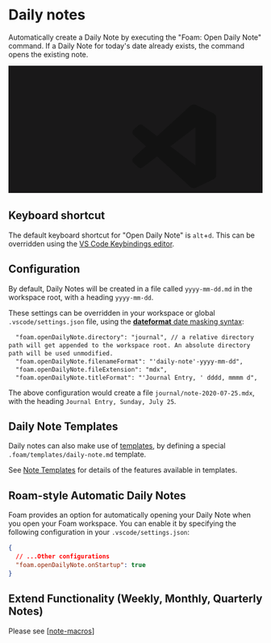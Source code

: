 # Daily notes

Automatically create a Daily Note by executing the "Foam: Open Daily Note" command. If a Daily Note for today's date already exists, the command opens the existing note.

![Daily note feature in action](../assets/images/daily-note.gif)

## Keyboard shortcut

The default keyboard shortcut for "Open Daily Note" is `alt`+`d`. This can be overridden using the [VS Code Keybindings editor](https://code.visualstudio.com/docs/getstarted/keybindings).

## Configuration

By default, Daily Notes will be created in a file called `yyyy-mm-dd.md` in the workspace root, with a heading `yyyy-mm-dd`.

These settings can be overridden in your workspace or global `.vscode/settings.json` file, using the [**dateformat** date masking syntax](https://github.com/felixge/node-dateformat#mask-options):

```jsonc
  "foam.openDailyNote.directory": "journal", // a relative directory path will get appended to the workspace root. An absolute directory path will be used unmodified.
  "foam.openDailyNote.filenameFormat": "'daily-note'-yyyy-mm-dd",
  "foam.openDailyNote.fileExtension": "mdx",
  "foam.openDailyNote.titleFormat": "'Journal Entry, ' dddd, mmmm d",
```

The above configuration would create a file `journal/note-2020-07-25.mdx`, with the heading `Journal Entry, Sunday, July 25`.

## Daily Note Templates

Daily notes can also make use of [templates](note-templates.md), by defining a special `.foam/templates/daily-note.md` template.

See [Note Templates](note-templates.md) for details of the features available in templates.

## Roam-style Automatic Daily Notes

Foam provides an option for automatically opening your Daily Note when you open your Foam workspace. You can enable it by specifying the following configuration in your `.vscode/settings.json`:

```json
{
  // ...Other configurations
  "foam.openDailyNote.onStartup": true
}
```

## Extend Functionality (Weekly, Monthly, Quarterly Notes)

Please see [[note-macros]]

[//begin]: # 'Autogenerated link references for markdown compatibility'
[note-macros]: ../recipes/note-macros.md 'Custom Note Macros'
[//end]: # 'Autogenerated link references'
